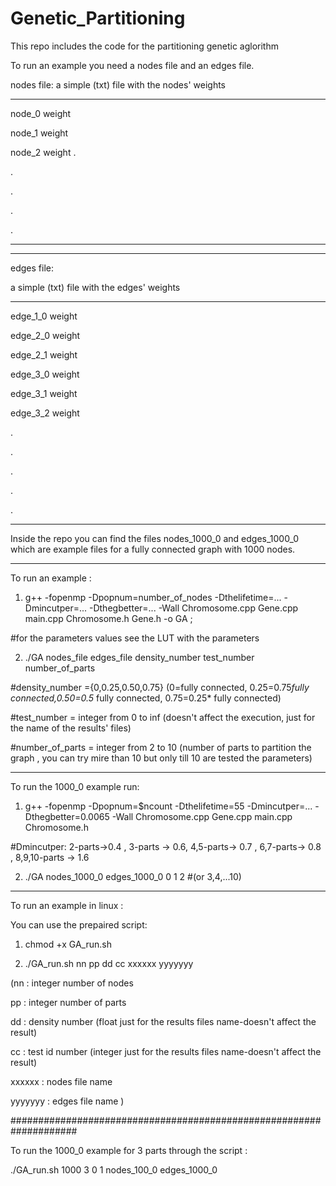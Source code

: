 # Genetic_Partitioning

This repo includes the code for the partitioning genetic aglorithm 

To run an example you need a nodes file and an edges file.

nodes file:
a simple (txt) file with the nodes' weights 
____________________________________
node_0 weight 

node_1 weight

node_2 weight
.

.

.

.

.

__________________________________


**************************************

edges file:

a simple (txt) file with the edges' weights
__________________________________

edge_1_0 weight

edge_2_0 weight

edge_2_1 weight

edge_3_0 weight

edge_3_1 weight

edge_3_2 weight

.

.

.

.

.

__________________________________


Inside the repo you can find the files nodes_1000_0 and edges_1000_0 which are example files for a fully connected graph with 1000 nodes. 

------------------------------------------------------------------------------------------------------------------------------------------------------------
To run an example :

1. g++  -fopenmp -Dpopnum=number_of_nodes -Dthelifetime=... -Dmincutper=... -Dthegbetter=... -Wall Chromosome.cpp Gene.cpp main.cpp Chromosome.h Gene.h  -o GA ;

#for the parameters values see the LUT with the parameters 

2. ./GA nodes_file edges_file density_number test_number number_of_parts

#density_number ={0,0.25,0.50,0.75} (0=fully connected, 0.25=0.75*fully connected,0.50=0.5* fully connected, 0.75=0.25* fully connected)

#test_number = integer from 0 to inf (doesn't affect the execution, just for  the name of the results' files)

#number_of_parts = integer from 2 to 10 (number of parts to partition the graph , you can try mire than 10 but only till 10 are tested the parameters)

-------------------------------------------------------------------------------------------------------------------------------------------------------
To  run the 1000_0 example run:

1. g++  -fopenmp -Dpopnum=$ncount -Dthelifetime=55 -Dmincutper=...  -Dthegbetter=0.0065 -Wall Chromosome.cpp Gene.cpp main.cpp Chromosome.h

#Dmincutper: 2-parts->0.4 , 3-parts -> 0.6, 4,5-parts-> 0.7 , 6,7-parts-> 0.8 , 8,9,10-parts -> 1.6

2. ./GA nodes_1000_0 edges_1000_0 0 1 2 #(or 3,4,...10) 

-------------------------------------------------------------------------------------------------------------------------------------------------------

To run an example in linux :

You can use the prepaired script: 

1. chmod +x GA_run.sh

2. ./GA_run.sh nn pp dd cc xxxxxx yyyyyyy 

(nn : integer number of nodes

 pp : integer number of parts 
 
 dd : density number (float just for the results files name-doesn't affect the result)
 
 cc : test id number (integer just for the results files name-doesn't affect the result)
 
xxxxxx : nodes file name

yyyyyyy : edges file name )

####################################################################

To run the 1000_0 example for 3 parts  through the script :

./GA_run.sh 1000 3 0 1 nodes_100_0 edges_1000_0 

